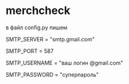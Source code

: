 # merchcheck
в файл config.py пишем


SMTP_SERVER = "smtp.gmail.com"

SMTP_PORT = 587

SMTP_USERNAME = "ваш логин @gmail.com"

SMTP_PASSWORD = "суперпароль"
